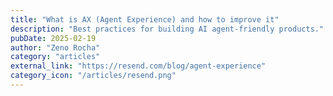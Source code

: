 ```yaml
---
title: "What is AX (Agent Experience) and how to improve it"
description: "Best practices for building AI agent-friendly products."
pubDate: 2025-02-19
author: "Zeno Rocha"
category: "articles"
external_link: "https://resend.com/blog/agent-experience"
category_icon: "/articles/resend.png"
---
```




